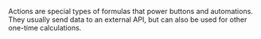 Actions are special types of formulas that power buttons and automations. They usually send data to an external API, but can also be used for other one-time calculations.
